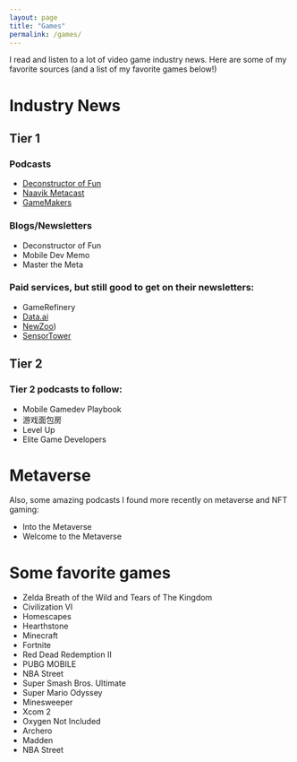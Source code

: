 ```yaml
---
layout: page
title: "Games"
permalink: /games/
---
```


I read and listen to a lot of video game industry news. Here are some of my favorite sources (and a list of my favorite games below!)

# Industry News
## Tier 1
### Podcasts
- [Deconstructor of Fun](https://anchor.fm/deconstructoroffun)
- [Naavik Metacast](https://naavik.co/themetacast)
- [GameMakers](https://anchor.fm/gamemakers)

### Blogs/Newsletters
- Deconstructor of Fun
- Mobile Dev Memo
- Master the Meta

### Paid services, but still good to get on their newsletters: 
- GameRefinery
- [Data.ai](https://www.data.ai/)
- [NewZoo](https://newzoo.com/))
- [SensorTower](https://sensortower.com/)

## Tier 2

### Tier 2 podcasts to follow: 
- Mobile Gamedev Playbook
- 游戏面包房
- Level Up
- Elite Game Developers

# Metaverse

Also, some amazing podcasts I found more recently on metaverse and NFT gaming:
- Into the Metaverse
- Welcome to the Metaverse

# Some favorite games
- Zelda Breath of the Wild and Tears of The Kingdom
- Civilization VI
- Homescapes
- Hearthstone
- Minecraft
- Fortnite
- Red Dead Redemption II
- PUBG MOBILE
- NBA Street
- Super Smash Bros. Ultimate
- Super Mario Odyssey
- Minesweeper
- Xcom 2
- Oxygen Not Included
- Archero
- Madden
- NBA Street 
